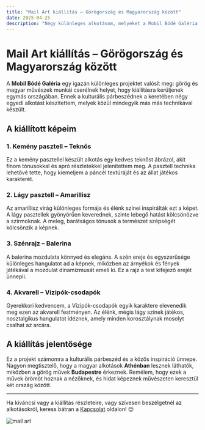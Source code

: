 ```yaml
---
title: "Mail Art kiállítás – Görögország és Magyarország között"
date: 2025-04-25
description: "Négy különleges alkotásom, melyeket a Mobil Bódé Galéria görög-magyar mail art kiállítására készítettem. A magyar művek Athénban, a görögök Budapesten kerülnek bemutatásra."
---
```


# Mail Art kiállítás – Görögország és Magyarország között

A **Mobil Bódé Galéria** egy igazán különleges projektet valósít meg: görög és magyar művészek munkái cserélnek helyet, hogy kiállításra kerüljenek egymás országában. Ennek a kulturális párbeszédnek a keretében négy egyedi alkotást készítettem, melyek közül mindegyik más más technikával készült.

## A kiállított képeim

### 1. **Kemény pasztell – Teknős**
Ez a kemény pasztellel készült alkotás egy kedves teknőst ábrázol, akit finom tónusokkal és apró részletekkel jelenítettem meg. A pasztell technika lehetővé tette, hogy kiemeljem a páncél textúráját és az állat játékos karakterét.

### 2. **Lágy pasztell – Amarillisz**
Az amarillisz virág különleges formája és élénk színei inspirálták ezt a képet. A lágy pasztellek gyönyörűen keverednek, szinte lebegő hatást kölcsönözve a szirmoknak. A meleg, barátságos tónusok a természet szépségét kölcsönzik a képnek.

### 3. **Szénrajz – Balerina**
A balerina mozdulata könnyed és elegáns. A szén ereje és egyszerűsége különleges hangulatot ad a képnek, miközben az árnyékok és fények játékával a mozdulat dinamizmusát emeli ki. Ez a rajz a test kifejező erejét ünnepli.
 
### 4. **Akvarell – Vízipók-csodapók**
Gyerekkori kedvencem, a Vízipók-csodapók egyik karaktere elevenedik meg ezen az akvarell festményen. Az élénk, mégis lágy színek játékos, nosztalgikus hangulatot idéznek, amely minden korosztálynak mosolyt csalhat az arcára.

## A kiállítás jelentősége

Ez a projekt számomra a kulturális párbeszéd és a közös inspiráció ünnepe. Nagyon megtisztelő, hogy a magyar alkotások **Athénban** lesznek láthatók, miközben a görög művek **Budapestre** érkeznek. Remélem, hogy ezek a művek örömöt hoznak a nézőknek, és hidat képeznek művészeten keresztül két ország között.

---

Ha kíváncsi vagy a kiállítás részleteire, vagy szívesen beszélgetnél az alkotásokról, keress bátran a [Kapcsolat](./kontact.md) oldalon! 😊

![mail art](/images/gorog.jpg)